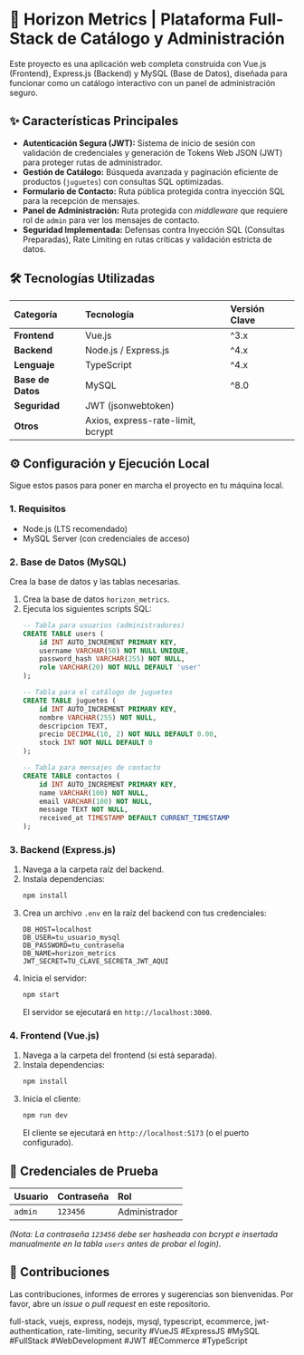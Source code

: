 # 🚀 Horizon Metrics | Plataforma Full-Stack de Catálogo y Administración

Este proyecto es una aplicación web completa construida con Vue.js (Frontend), Express.js (Backend) y MySQL (Base de Datos), diseñada para funcionar como un catálogo interactivo con un panel de administración seguro.

## ✨ Características Principales

* **Autenticación Segura (JWT):** Sistema de inicio de sesión con validación de credenciales y generación de Tokens Web JSON (JWT) para proteger rutas de administrador.
* **Gestión de Catálogo:** Búsqueda avanzada y paginación eficiente de productos (`juguetes`) con consultas SQL optimizadas.
* **Formulario de Contacto:** Ruta pública protegida contra inyección SQL para la recepción de mensajes.
* **Panel de Administración:** Ruta protegida con *middleware* que requiere rol de `admin` para ver los mensajes de contacto.
* **Seguridad Implementada:** Defensas contra Inyección SQL (Consultas Preparadas), Rate Limiting en rutas críticas y validación estricta de datos.

## 🛠️ Tecnologías Utilizadas

| Categoría | Tecnología | Versión Clave |
| :--- | :--- | :--- |
| **Frontend** | Vue.js | ^3.x |
| **Backend** | Node.js / Express.js | ^4.x |
| **Lenguaje** | TypeScript | ^4.x |
| **Base de Datos** | MySQL | ^8.0 |
| **Seguridad** | JWT (jsonwebtoken) | |
| **Otros** | Axios, express-rate-limit, bcrypt | |

## ⚙️ Configuración y Ejecución Local

Sigue estos pasos para poner en marcha el proyecto en tu máquina local.

### 1. Requisitos

* Node.js (LTS recomendado)
* MySQL Server (con credenciales de acceso)

### 2. Base de Datos (MySQL)

Crea la base de datos y las tablas necesarias.

1.  Crea la base de datos `horizon_metrics`.
2.  Ejecuta los siguientes scripts SQL:
    ```sql
    -- Tabla para usuarios (administradores)
    CREATE TABLE users (
        id INT AUTO_INCREMENT PRIMARY KEY,
        username VARCHAR(50) NOT NULL UNIQUE,
        password_hash VARCHAR(255) NOT NULL,
        role VARCHAR(20) NOT NULL DEFAULT 'user'
    );

    -- Tabla para el catálogo de juguetes
    CREATE TABLE juguetes (
        id INT AUTO_INCREMENT PRIMARY KEY,
        nombre VARCHAR(255) NOT NULL,
        descripcion TEXT,
        precio DECIMAL(10, 2) NOT NULL DEFAULT 0.00,
        stock INT NOT NULL DEFAULT 0
    );

    -- Tabla para mensajes de contacto
    CREATE TABLE contactos (
        id INT AUTO_INCREMENT PRIMARY KEY,
        name VARCHAR(100) NOT NULL,
        email VARCHAR(100) NOT NULL,
        message TEXT NOT NULL,
        received_at TIMESTAMP DEFAULT CURRENT_TIMESTAMP
    );
    ```

### 3. Backend (Express.js)

1.  Navega a la carpeta raíz del backend.
2.  Instala dependencias:
    ```bash
    npm install
    ```
3.  Crea un archivo `.env` en la raíz del backend con tus credenciales:
    ```
    DB_HOST=localhost
    DB_USER=tu_usuario_mysql
    DB_PASSWORD=tu_contraseña
    DB_NAME=horizon_metrics
    JWT_SECRET=TU_CLAVE_SECRETA_JWT_AQUI
    ```
4.  Inicia el servidor:
    ```bash
    npm start
    ```
    El servidor se ejecutará en `http://localhost:3000`.

### 4. Frontend (Vue.js)

1.  Navega a la carpeta del frontend (si está separada).
2.  Instala dependencias:
    ```bash
    npm install
    ```
3.  Inicia el cliente:
    ```bash
    npm run dev 
    ```
    El cliente se ejecutará en `http://localhost:5173` (o el puerto configurado).

## 🔑 Credenciales de Prueba

| Usuario | Contraseña | Rol |
| :--- | :--- | :--- |
| `admin` | `123456` | Administrador |
*(Nota: La contraseña `123456` debe ser hasheada con bcrypt e insertada manualmente en la tabla `users` antes de probar el login).*

## 🤝 Contribuciones

Las contribuciones, informes de errores y sugerencias son bienvenidas. Por favor, abre un *issue* o *pull request* en este repositorio.

full-stack, vuejs, express, nodejs, mysql, typescript, ecommerce, jwt-authentication, rate-limiting, security
#VueJS #ExpressJS #MySQL #FullStack #WebDevelopment #JWT #ECommerce #TypeScript